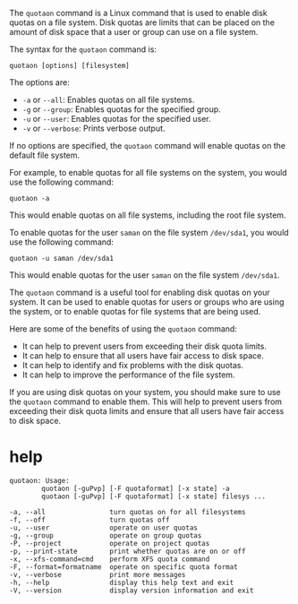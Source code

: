 The `quotaon` command is a Linux command that is used to enable disk quotas on a file system. Disk quotas are limits that can be placed on the amount of disk space that a user or group can use on a file system.

The syntax for the `quotaon` command is:

```
quotaon [options] [filesystem]
```

The options are:

* `-a` or `--all`: Enables quotas on all file systems.
* `-g` or `--group`: Enables quotas for the specified group.
* `-u` or `--user`: Enables quotas for the specified user.
* `-v` or `--verbose`: Prints verbose output.

If no options are specified, the `quotaon` command will enable quotas on the default file system.

For example, to enable quotas for all file systems on the system, you would use the following command:

```
quotaon -a
```

This would enable quotas on all file systems, including the root file system.

To enable quotas for the user `saman` on the file system `/dev/sda1`, you would use the following command:

```
quotaon -u saman /dev/sda1
```

This would enable quotas for the user `saman` on the file system `/dev/sda1`.

The `quotaon` command is a useful tool for enabling disk quotas on your system. It can be used to enable quotas for users or groups who are using the system, or to enable quotas for file systems that are being used.

Here are some of the benefits of using the `quotaon` command:

* It can help to prevent users from exceeding their disk quota limits.
* It can help to ensure that all users have fair access to disk space.
* It can help to identify and fix problems with the disk quotas.
* It can help to improve the performance of the file system.

If you are using disk quotas on your system, you should make sure to use the `quotaon` command to enable them. This will help to prevent users from exceeding their disk quota limits and ensure that all users have fair access to disk space.





# help 

```
quotaon: Usage:
        quotaon [-guPvp] [-F quotaformat] [-x state] -a
        quotaon [-guPvp] [-F quotaformat] [-x state] filesys ...

-a, --all                turn quotas on for all filesystems
-f, --off                turn quotas off
-u, --user               operate on user quotas
-g, --group              operate on group quotas
-P, --project            operate on project quotas
-p, --print-state        print whether quotas are on or off
-x, --xfs-command=cmd    perform XFS quota command
-F, --format=formatname  operate on specific quota format
-v, --verbose            print more messages
-h, --help               display this help text and exit
-V, --version            display version information and exit
```
